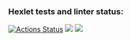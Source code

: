### Hexlet tests and linter status:
[![Actions Status](https://github.com/levanse/php-project-lvl1/workflows/hexlet-check/badge.svg)](https://github.com/levanse/php-project-lvl1/actions)
<a href="https://codeclimate.com/github/levanse/php-project-lvl1/maintainability"><img src="https://api.codeclimate.com/v1/badges/23ceead26f0083ba4273/maintainability" /></a>
<a href="https://github.com/levanse/php-project-lvl1/actions"><img src="https://github.com/Tvardick/php-project-lvl1/workflows/CI/badge.svg"></a>